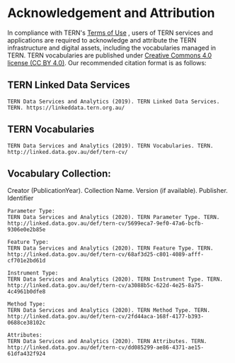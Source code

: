 # Acknowledgement and Attribution

In compliance with TERN's [Terms of Use](https://www.tern.org.au/terms-of-use) , users of TERN services and applications are required to acknowledge and attribute the TERN infrastructure and digital assets, including the vocabularies managed in TERN. TERN vocabularies are published under [Creative Commons 4.0 license (CC BY 4.0)](https://creativecommons.org/licenses/by/4.0/). Our recommended citation format is as follows:

## TERN Linked Data Services
```
TERN Data Services and Analytics (2019). TERN Linked Data Services. TERN. https://linkeddata.tern.org.au/
```

## TERN Vocabularies
```
TERN Data Services and Analytics (2019). TERN Vocabularies. TERN. http://linked.data.gov.au/def/tern-cv/
```


## Vocabulary Collection: 

Creator (PublicationYear). Collection Name. Version (if available). Publisher. Identifier

```
Parameter Type:
TERN Data Services and Analytics (2020). TERN Parameter Type. TERN. http://linked.data.gov.au/def/tern-cv/5699eca7-9ef0-47a6-bcfb-9306e0e2b85e
```

```
Feature Type:
TERN Data Services and Analytics (2020). TERN Feature Type. TERN. http://linked.data.gov.au/def/tern-cv/68af3d25-c801-4089-afff-cf701e2bd61d
```

```
Instrument Type:
TERN Data Services and Analytics (2020). TERN Instrument Type. TERN. http://linked.data.gov.au/def/tern-cv/a3088b5c-622d-4e25-8a75-4c4961b0dfe8
```

```
Method Type:
TERN Data Services and Analytics (2020). TERN Method Type. TERN. http://linked.data.gov.au/def/tern-cv/2fd44aca-168f-4177-b393-0688ce38102c
```

```
Attributes:
TERN Data Services and Analytics (2020). TERN Attributes. TERN. http://linked.data.gov.au/def/tern-cv/dd085299-ae86-4371-ae15-61dfa432f924
```
